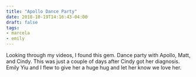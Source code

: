 ```yaml
---
title: "Apollo Dance Party"
date: 2018-10-19T14:16:43-04:00
draft: false
tags:
- marcela
- emily
---
```


Looking through my videos, I found this gem. Dance party with Apollo, Matt, and Cindy. This was just a couple of days after Cindy got her diagnosis. Emily Yiu and I flew to give her a huge hug and let her know we love her.
